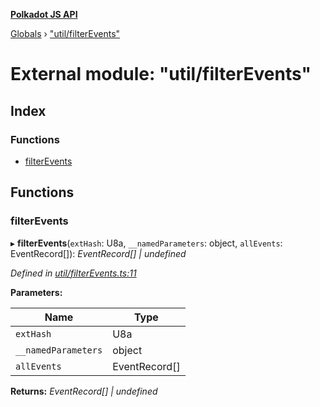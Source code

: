 **[Polkadot JS API](../README.md)**

[Globals](../globals.md) › [&quot;util/filterEvents&quot;](_util_filterevents_.md)

# External module: "util/filterEvents"

## Index

### Functions

* [filterEvents](_util_filterevents_.md#filterevents)

## Functions

###  filterEvents

▸ **filterEvents**(`extHash`: U8a, `__namedParameters`: object, `allEvents`: EventRecord[]): *EventRecord[] | undefined*

*Defined in [util/filterEvents.ts:11](https://github.com/polkadot-js/api/blob/67929d3/packages/api/src/util/filterEvents.ts#L11)*

**Parameters:**

Name | Type |
------ | ------ |
`extHash` | U8a |
`__namedParameters` | object |
`allEvents` | EventRecord[] |

**Returns:** *EventRecord[] | undefined*